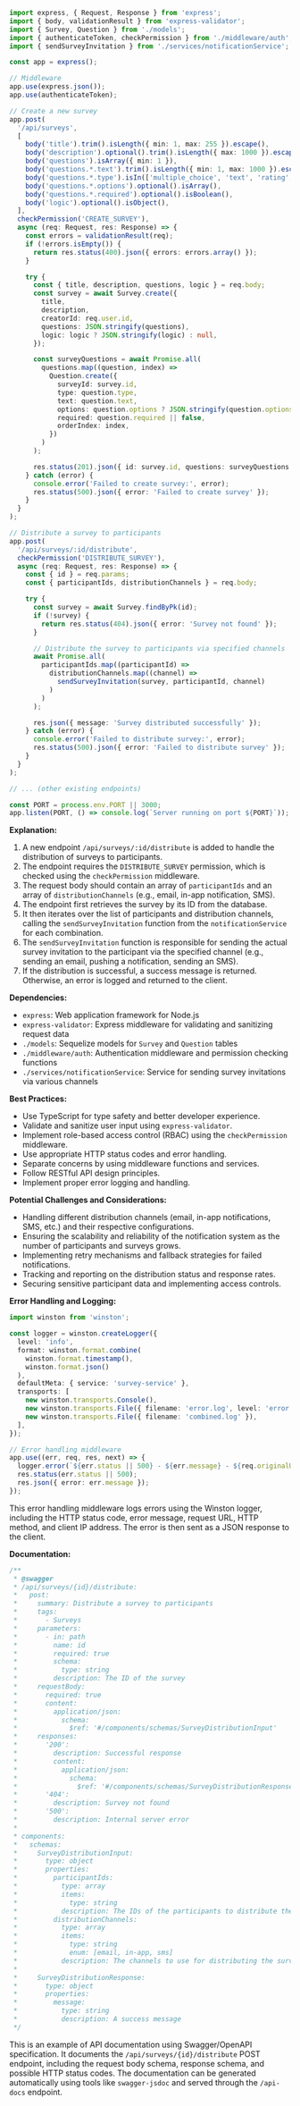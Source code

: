 ```typescript
import express, { Request, Response } from 'express';
import { body, validationResult } from 'express-validator';
import { Survey, Question } from './models';
import { authenticateToken, checkPermission } from './middleware/auth';
import { sendSurveyInvitation } from './services/notificationService';

const app = express();

// Middleware
app.use(express.json());
app.use(authenticateToken);

// Create a new survey
app.post(
  '/api/surveys',
  [
    body('title').trim().isLength({ min: 1, max: 255 }).escape(),
    body('description').optional().trim().isLength({ max: 1000 }).escape(),
    body('questions').isArray({ min: 1 }),
    body('questions.*.text').trim().isLength({ min: 1, max: 1000 }).escape(),
    body('questions.*.type').isIn(['multiple_choice', 'text', 'rating', 'date']),
    body('questions.*.options').optional().isArray(),
    body('questions.*.required').optional().isBoolean(),
    body('logic').optional().isObject(),
  ],
  checkPermission('CREATE_SURVEY'),
  async (req: Request, res: Response) => {
    const errors = validationResult(req);
    if (!errors.isEmpty()) {
      return res.status(400).json({ errors: errors.array() });
    }

    try {
      const { title, description, questions, logic } = req.body;
      const survey = await Survey.create({
        title,
        description,
        creatorId: req.user.id,
        questions: JSON.stringify(questions),
        logic: logic ? JSON.stringify(logic) : null,
      });

      const surveyQuestions = await Promise.all(
        questions.map((question, index) =>
          Question.create({
            surveyId: survey.id,
            type: question.type,
            text: question.text,
            options: question.options ? JSON.stringify(question.options) : null,
            required: question.required || false,
            orderIndex: index,
          })
        )
      );

      res.status(201).json({ id: survey.id, questions: surveyQuestions });
    } catch (error) {
      console.error('Failed to create survey:', error);
      res.status(500).json({ error: 'Failed to create survey' });
    }
  }
);

// Distribute a survey to participants
app.post(
  '/api/surveys/:id/distribute',
  checkPermission('DISTRIBUTE_SURVEY'),
  async (req: Request, res: Response) => {
    const { id } = req.params;
    const { participantIds, distributionChannels } = req.body;

    try {
      const survey = await Survey.findByPk(id);
      if (!survey) {
        return res.status(404).json({ error: 'Survey not found' });
      }

      // Distribute the survey to participants via specified channels
      await Promise.all(
        participantIds.map((participantId) =>
          distributionChannels.map((channel) =>
            sendSurveyInvitation(survey, participantId, channel)
          )
        )
      );

      res.json({ message: 'Survey distributed successfully' });
    } catch (error) {
      console.error('Failed to distribute survey:', error);
      res.status(500).json({ error: 'Failed to distribute survey' });
    }
  }
);

// ... (other existing endpoints)

const PORT = process.env.PORT || 3000;
app.listen(PORT, () => console.log(`Server running on port ${PORT}`));
```

**Explanation:**

1. A new endpoint `/api/surveys/:id/distribute` is added to handle the distribution of surveys to participants.
2. The endpoint requires the `DISTRIBUTE_SURVEY` permission, which is checked using the `checkPermission` middleware.
3. The request body should contain an array of `participantIds` and an array of `distributionChannels` (e.g., email, in-app notification, SMS).
4. The endpoint first retrieves the survey by its ID from the database.
5. It then iterates over the list of participants and distribution channels, calling the `sendSurveyInvitation` function from the `notificationService` for each combination.
6. The `sendSurveyInvitation` function is responsible for sending the actual survey invitation to the participant via the specified channel (e.g., sending an email, pushing a notification, sending an SMS).
7. If the distribution is successful, a success message is returned. Otherwise, an error is logged and returned to the client.

**Dependencies:**

- `express`: Web application framework for Node.js
- `express-validator`: Express middleware for validating and sanitizing request data
- `./models`: Sequelize models for `Survey` and `Question` tables
- `./middleware/auth`: Authentication middleware and permission checking functions
- `./services/notificationService`: Service for sending survey invitations via various channels

**Best Practices:**

- Use TypeScript for type safety and better developer experience.
- Validate and sanitize user input using `express-validator`.
- Implement role-based access control (RBAC) using the `checkPermission` middleware.
- Use appropriate HTTP status codes and error handling.
- Separate concerns by using middleware functions and services.
- Follow RESTful API design principles.
- Implement proper error logging and handling.

**Potential Challenges and Considerations:**

- Handling different distribution channels (email, in-app notifications, SMS, etc.) and their respective configurations.
- Ensuring the scalability and reliability of the notification system as the number of participants and surveys grows.
- Implementing retry mechanisms and fallback strategies for failed notifications.
- Tracking and reporting on the distribution status and response rates.
- Securing sensitive participant data and implementing access controls.

**Error Handling and Logging:**

```typescript
import winston from 'winston';

const logger = winston.createLogger({
  level: 'info',
  format: winston.format.combine(
    winston.format.timestamp(),
    winston.format.json()
  ),
  defaultMeta: { service: 'survey-service' },
  transports: [
    new winston.transports.Console(),
    new winston.transports.File({ filename: 'error.log', level: 'error' }),
    new winston.transports.File({ filename: 'combined.log' }),
  ],
});

// Error handling middleware
app.use((err, req, res, next) => {
  logger.error(`${err.status || 500} - ${err.message} - ${req.originalUrl} - ${req.method} - ${req.ip}`);
  res.status(err.status || 500);
  res.json({ error: err.message });
});
```

This error handling middleware logs errors using the Winston logger, including the HTTP status code, error message, request URL, HTTP method, and client IP address. The error is then sent as a JSON response to the client.

**Documentation:**

```typescript
/**
 * @swagger
 * /api/surveys/{id}/distribute:
 *   post:
 *     summary: Distribute a survey to participants
 *     tags:
 *       - Surveys
 *     parameters:
 *       - in: path
 *         name: id
 *         required: true
 *         schema:
 *           type: string
 *         description: The ID of the survey
 *     requestBody:
 *       required: true
 *       content:
 *         application/json:
 *           schema:
 *             $ref: '#/components/schemas/SurveyDistributionInput'
 *     responses:
 *       '200':
 *         description: Successful response
 *         content:
 *           application/json:
 *             schema:
 *               $ref: '#/components/schemas/SurveyDistributionResponse'
 *       '404':
 *         description: Survey not found
 *       '500':
 *         description: Internal server error
 *
 * components:
 *   schemas:
 *     SurveyDistributionInput:
 *       type: object
 *       properties:
 *         participantIds:
 *           type: array
 *           items:
 *             type: string
 *           description: The IDs of the participants to distribute the survey to
 *         distributionChannels:
 *           type: array
 *           items:
 *             type: string
 *             enum: [email, in-app, sms]
 *           description: The channels to use for distributing the survey
 *
 *     SurveyDistributionResponse:
 *       type: object
 *       properties:
 *         message:
 *           type: string
 *           description: A success message
 */
```

This is an example of API documentation using Swagger/OpenAPI specification. It documents the `/api/surveys/{id}/distribute` POST endpoint, including the request body schema, response schema, and possible HTTP status codes. The documentation can be generated automatically using tools like `swagger-jsdoc` and served through the `/api-docs` endpoint.